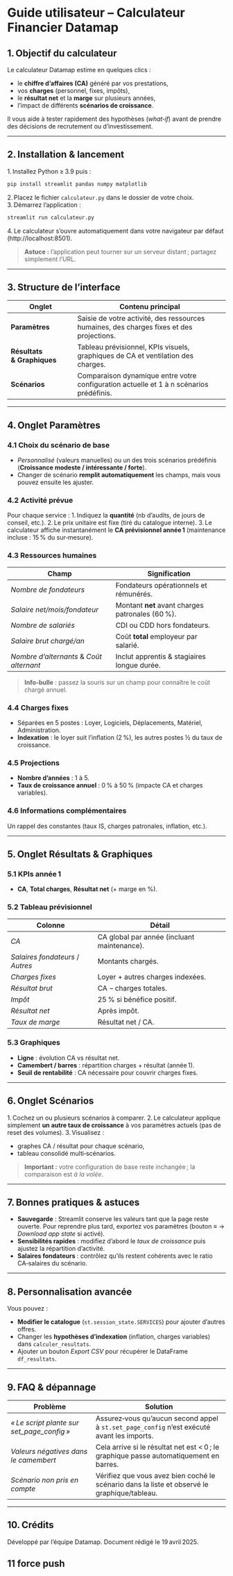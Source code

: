 # Guide utilisateur – Calculateur Financier Datamap

## 1. Objectif du calculateur
Le calculateur Datamap estime en quelques clics :
- le **chiffre d’affaires (CA)** généré par vos prestations,
- vos **charges** (personnel, fixes, impôts),
- le **résultat net** et la **marge** sur plusieurs années,
- l’impact de différents **scénarios de croissance**.

Il vous aide à tester rapidement des hypothèses (*what‑if*) avant de prendre des décisions de recrutement ou d’investissement.

---

## 2. Installation & lancement
1. Installez Python ≥ 3.9 puis :
```bash
pip install streamlit pandas numpy matplotlib
```
2. Placez le fichier `calculateur.py` dans le dossier de votre choix.
3. Démarrez l’application :
```bash
streamlit run calculateur.py
```
4. Le calculateur s’ouvre automatiquement dans votre navigateur par défaut (http://localhost:8501).

> **Astuce :** l’application peut tourner sur un serveur distant ; partagez simplement l’URL.

---

## 3. Structure de l’interface
| Onglet | Contenu principal |
|--------|------------------|
| **Paramètres** | Saisie de votre activité, des ressources humaines, des charges fixes et des projections. |
| **Résultats & Graphiques** | Tableau prévisionnel, KPIs visuels, graphiques de CA et ventilation des charges. |
| **Scénarios** | Comparaison dynamique entre votre configuration actuelle et 1 à n scénarios prédéfinis. |

---

## 4. Onglet **Paramètres**
### 4.1 Choix du scénario de base
- *Personnalisé* (valeurs manuelles) ou un des trois scénarios prédéfinis (**Croissance modeste / intéressante / forte**).
- Changer de scénario **remplit automatiquement** les champs, mais vous pouvez ensuite les ajuster.

### 4.2 Activité prévue
Pour chaque service :
1. Indiquez la **quantité** (nb d’audits, de jours de conseil, etc.).
2. Le prix unitaire est fixe (tiré du catalogue interne).
3. Le calculateur affiche instantanément le **CA prévisionnel année 1** (maintenance incluse : 15 % du sur‑mesure).

### 4.3 Ressources humaines
| Champ | Signification |
|-------|--------------|
| *Nombre de fondateurs* | Fondateurs opérationnels et rémunérés. |
| *Salaire net/mois/fondateur* | Montant **net** avant charges patronales (60 %). |
| *Nombre de salariés* | CDI ou CDD hors fondateurs. |
| *Salaire brut chargé/an* | Coût **total** employeur par salarié. |
| *Nombre d’alternants* & *Coût alternant* | Inclut apprentis & stagiaires longue durée. |

> **Info‑bulle** : passez la souris sur un champ pour connaître le coût chargé annuel.

### 4.4 Charges fixes
- Séparées en 5 postes : Loyer, Logiciels, Déplacements, Matériel, Administration.
- **Indexation** : le loyer suit l’inflation (2 %), les autres postes ½ du taux de croissance.

### 4.5 Projections
- **Nombre d’années** : 1 à 5.
- **Taux de croissance annuel** : 0 % à 50 % (impacte CA et charges variables).

### 4.6 Informations complémentaires
Un rappel des constantes (taux IS, charges patronales, inflation, etc.).

---

## 5. Onglet **Résultats & Graphiques**
### 5.1 KPIs année 1
- **CA**, **Total charges**, **Résultat net** (+ marge en %).

### 5.2 Tableau prévisionnel
| Colonne | Détail |
|---------|--------|
| *CA* | CA global par année (incluant maintenance). |
| *Salaires fondateurs* / *Autres* | Montants chargés. |
| *Charges fixes* | Loyer + autres charges indexées. |
| *Résultat brut* | CA − charges totales. |
| *Impôt* | 25 % si bénéfice positif. |
| *Résultat net* | Après impôt. |
| *Taux de marge* | Résultat net / CA. |

### 5.3 Graphiques
- **Ligne** : évolution CA vs résultat net.
- **Camembert / barres** : répartition charges + résultat (année 1).
- **Seuil de rentabilité** : CA nécessaire pour couvrir charges fixes.

---

## 6. Onglet **Scénarios**
1. Cochez un ou plusieurs scénarios à comparer.
2. Le calculateur applique simplement **un autre taux de croissance** à vos paramètres actuels (pas de reset des volumes).
3. Visualisez :
   - graphes CA / résultat pour chaque scénario,
   - tableau consolidé multi‑scénarios.

> **Important :** votre configuration de base reste inchangée ; la comparaison est *à la volée*.

---

## 7. Bonnes pratiques & astuces
- **Sauvegarde** : Streamlit conserve les valeurs tant que la page reste ouverte. Pour reprendre plus tard, exportez vos paramètres (bouton ≡ → *Download app state* si activé).
- **Sensibilités rapides** : modifiez d’abord le *taux de croissance* puis ajustez la répartition d’activité.
- **Salaires fondateurs** : contrôlez qu’ils restent cohérents avec le ratio CA‑salaires du scénario.

---

## 8. Personnalisation avancée
Vous pouvez :
- **Modifier le catalogue** (`st.session_state.SERVICES`) pour ajouter d’autres offres.
- Changer les **hypothèses d’indexation** (inflation, charges variables) dans `calculer_resultats`.
- Ajouter un bouton *Export CSV* pour récupérer le DataFrame `df_resultats`.

---

## 9. FAQ & dépannage
| Problème | Solution |
|----------|----------|
| *« Le script plante sur set_page_config »* | Assurez‑vous qu’aucun second appel à `st.set_page_config` n’est exécuté avant les imports. |
| *Valeurs négatives dans le camembert* | Cela arrive si le résultat net est < 0 ; le graphique passe automatiquement en barres. |
| *Scénario non pris en compte* | Vérifiez que vous avez bien coché le scénario dans la liste et observé le graphique/​tableau. |

---

## 10. Crédits
Développé par l’équipe Datamap. Document rédigé le 19 avril 2025.

## 11 force push